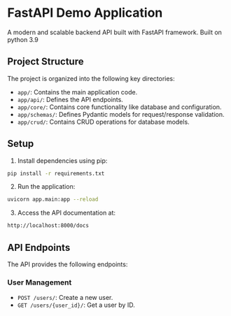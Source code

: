 # FastAPI Demo Application

A modern and scalable backend API built with FastAPI framework.
Built on python 3.9


## Project Structure

The project is organized into the following key directories:

- `app/`: Contains the main application code.
- `app/api/`: Defines the API endpoints.
- `app/core/`: Contains core functionality like database and configuration.
- `app/schemas/`: Defines Pydantic models for request/response validation.
- `app/crud/`: Contains CRUD operations for database models.


## Setup

1. Install dependencies using pip:

```bash
pip install -r requirements.txt
```

2. Run the application:

```bash
uvicorn app.main:app --reload
```

3. Access the API documentation at:

```bash
http://localhost:8000/docs
```


## API Endpoints

The API provides the following endpoints:

### User Management

- `POST /users/`: Create a new user.
- `GET /users/{user_id}/`: Get a user by ID.







